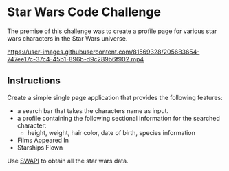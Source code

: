 # Star Wars Code Challenge 
The premise of this challenge was to create a profile page for various star wars characters in the Star Wars universe.

https://user-images.githubusercontent.com/81569328/205683654-747ee17c-37c4-45b1-896b-d9c289b6f902.mp4

## Instructions 
Create a simple single page application that provides the following features:
- a search bar that takes the characters name as input.
- a profile containing the following sectional information for the searched character:
  - height, weight, hair color, date of birth, species information
- Films Appeared In
- Starships Flown

Use [SWAPI](https://swapi.py4e.com/) to obtain all the star wars data.

